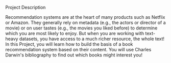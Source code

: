 Project Description

Recommendation systems are at the heart of many products such as Netflix or Amazon. They generally rely on metadata (e.g., the actors or director of a movie) or on user tastes (e.g., the movies you liked before) to determine which you are most likely to enjoy. But when you are working with text-heavy datasets, you have access to a much richer resource, the whole text! In this Project, you will learn how to build the basis of a book recommendation system based on their content. You will use Charles Darwin's bibliography to find out which books might interest you!
